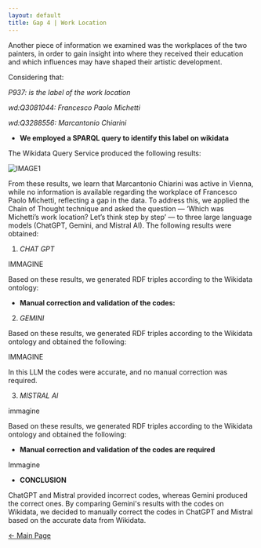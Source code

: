 ```yaml
---
layout: default
title: Gap 4 | Work Location
---
```


Another piece of information we examined was the workplaces of the two painters, in order to gain insight into where they received their education and which influences may have shaped their artistic development. 

Considering that: 

*P937: is the label of the work location*

*wd:Q3081044: Francesco Paolo Michetti* 

*wd:Q3288556: Marcantonio Chiarini*

- **We employed a SPARQL query to identify this label on wikidata**

The Wikidata Query Service produced the following results: 

![IMAGE1](abremipainters/assets/images/Immagine6.jpg)

From these results, we learn that Marcantonio Chiarini was active in Vienna, while no information is available regarding the workplace of Francesco Paolo Michetti, reflecting a gap in the data. To address this, we applied the Chain of Thought technique and asked the question — ‘Which was Michetti’s work location? Let’s think step by step’ — to three large language models (ChatGPT, Gemini, and Mistral AI). The following results were obtained:

1. *CHAT GPT*

IMMAGINE 

Based on these results, we generated RDF triples according to the Wikidata ontology: 




- **Manual correction and validation of the codes:**

2. *GEMINI*

Based on these results, we generated RDF triples according to the Wikidata ontology and obtained the following: 


IMMAGINE

In this LLM the codes were accurate, and no manual correction was required. 

3. *MISTRAL AI*

immagine 

Based on these results, we generated RDF triples according to the Wikidata ontology and obtained the following: 

- **Manual correction and validation of the codes are required**

Immagine 

- **CONCLUSION**

ChatGPT and Mistral provided incorrect codes, whereas Gemini produced the correct ones. By comparing Gemini's results with the codes on Wikidata, we decided to manually correct the codes in ChatGPT and Mistral based on the accurate data from Wikidata. 

[← Main Page](./)





